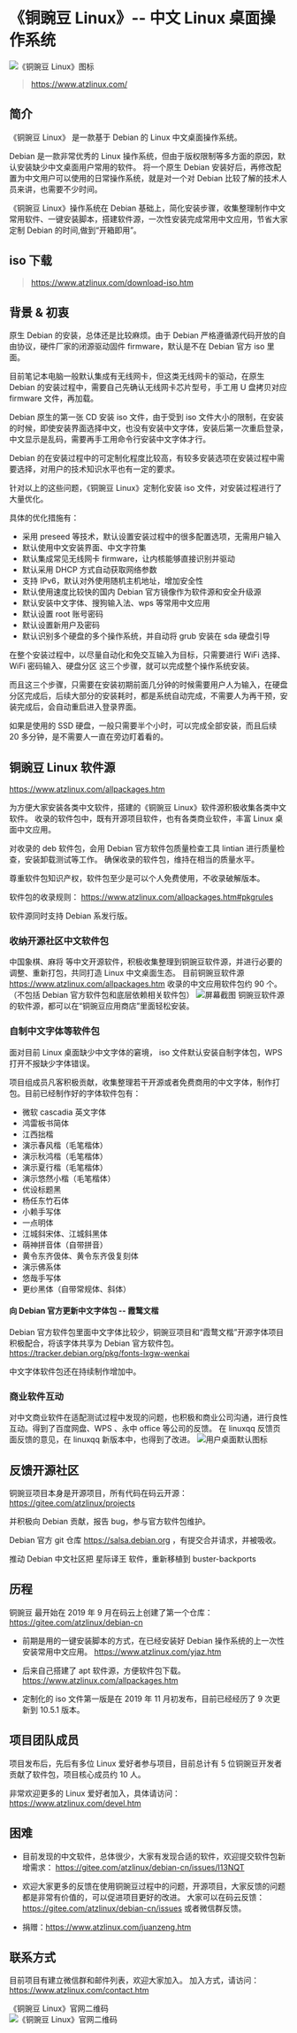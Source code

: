 # 《铜豌豆 Linux》-- 中文 Linux 桌面操作系统
![《铜豌豆 Linux》图标](https://www.atzlinux.com/pics/logo/atzlinux-logo-2023.svg)

> https://www.atzlinux.com/

## 简介

《铜豌豆 Linux》 是一款基于 Debian 的 Linux 中文桌面操作系统。

Debian 是一款非常优秀的 Linux 操作系统，但由于版权限制等多方面的原因，默认安装缺少中文桌面用户常用的软件。
将一个原生 Debian 安装好后，再修改配置为中文用户可以使用的日常操作系统，就是对一个对 Debian 比较了解的技术人员来讲，也需要不少时间。

《铜豌豆 Linux》操作系统在 Debian 基础上，简化安装步骤，收集整理制作中文常用软件、一键安装脚本，搭建软件源，一次性安装完成常用中文应用，节省大家定制 Debian 的时间,做到“开箱即用”。

## iso 下载
> https://www.atzlinux.com/download-iso.htm

## 背景 & 初衷

原生 Debian 的安装，总体还是比较麻烦。由于 Debian 严格遵循源代码开放的自由协议，硬件厂家的闭源驱动固件 firmware，默认是不在 Debian 官方 iso 里面。

目前笔记本电脑一般默认集成有无线网卡，但这类无线网卡的驱动，在原生 Debian 的安装过程中，需要自己先确认无线网卡芯片型号，手工用 U 盘拷贝对应 firmware 文件，再加载。

Debian 原生的第一张 CD 安装 iso 文件，由于受到 iso 文件大小的限制，在安装的时候，即使安装界面选择中文，也没有安装中文字体，安装后第一次重启登录，中文显示是乱码，需要再手工用命令行安装中文字体才行。

Debian 的在安装过程中的可定制化程度比较高，有较多安装选项在安装过程中需要选择，对用户的技术知识水平也有一定的要求。

针对以上的这些问题，《铜豌豆 Linux》定制化安装 iso 文件，对安装过程进行了大量优化。

具体的优化措施有：
- 采用 preseed 等技术，默认设置安装过程中的很多配置选项，无需用户输入
- 默认使用中文安装界面、中文字符集
- 默认集成常见无线网卡 firmware，让内核能够直接识别并驱动
- 默认采用 DHCP 方式自动获取网络参数
- 支持 IPv6，默认对外使用随机主机地址，增加安全性
- 默认使用速度比较快的国内 Debian 官方镜像作为软件源和安全升级源
- 默认安装中文字体、搜狗输入法、wps 等常用中文应用
- 默认设置 root 账号密码
- 默认设置新用户及密码
- 默认识别多个硬盘的多个操作系统，并自动将 grub 安装在 sda 硬盘引导

在整个安装过程中，以尽量自动化和免交互输入为目标，只需要进行 WiFi 选择、WiFi 密码输入、硬盘分区 这三个步骤，就可以完成整个操作系统安装。

而且这三个步骤，只需要在安装初期前面几分钟的时候需要用户人为输入，在硬盘分区完成后，后续大部分的安装耗时，都是系统自动完成，不需要人为再干预，安装完成后，会自动重启进入登录界面。

如果是使用的 SSD 硬盘，一般只需要半个小时，可以完成全部安装，而且后续 20 多分钟，是不需要人一直在旁边盯着看的。

## 铜豌豆 Linux 软件源
https://www.atzlinux.com/allpackages.htm

为方便大家安装各类中文软件，搭建的《铜豌豆 Linux》软件源积极收集各类中文软件。
收录的软件包中，既有开源项目软件，也有各类商业软件，丰富 Linux 桌面中文应用。

对收录的 deb 软件包，会用 Debian 官方软件包质量检查工具 lintian 进行质量检查，安装卸载测试等工作。
确保收录的软件包，维持在相当的质量水平。

尊重软件包知识产权，软件包至少是可以个人免费使用，不收录破解版本。

软件包的收录规则：
https://www.atzlinux.com/allpackages.htm#pkgrules

软件源同时支持 Debian 系发行版。

### 收纳开源社区中文软件包

中国象棋、麻将 等中文开源软件，积极收集整理到铜豌豆软件源，并进行必要的调整、重新打包，共同打造 Linux 中文桌面生态。
目前铜豌豆软件源 https://www.atzlinux.com/allpackages.htm 收录的中文应用软件包约 90 个。（不包括 Debian 官方软件包和底层依赖相关软件包）
![屏幕截图](https://cdn.atzlinux.com/debian/img/jieping.png)
铜豌豆软件源的软件源，都可以在“铜豌豆应用商店”里面轻松安装。

### 自制中文字体等软件包
面对目前 Linux 桌面缺少中文字体的窘境，
iso 文件默认安装自制字体包，WPS 打开不报缺少字体错误。

项目组成员凡客积极贡献，收集整理若干开源或者免费商用的中文字体，制作打包。目前已经制作好的字体软件包有：

- 微软 cascadia 英文字体
- 鸿雷板书简体
- 江西拙楷
- 演示春风楷（毛笔楷体）
- 演示秋鸿楷（毛笔楷体）
- 演示夏行楷（毛笔楷体）
- 演示悠然小楷（毛笔楷体）
- 优设标题黑
- 杨任东竹石体
- 小赖手写体
- 一点明体
- 江城斜宋体、江城斜黑体
- 萌神拼音体（自带拼音）
- 黄令东齐伋体、黄令东齐伋复刻体
- 演示佛系体
- 悠哉手写体
- 更纱黑体（自带常规体、斜体）

#### 向 Debian 官方更新中文字体包 -- 霞鹜文楷
Debian 官方软件包里面中文字体比较少，铜豌豆项目和“霞鹜文楷”开源字体项目积极配合，将该字体共享为 Debian 官方软件包。
https://tracker.debian.org/pkg/fonts-lxgw-wenkai

中文字体软件包还在持续制作增加中。

### 商业软件互动
对中文商业软件在适配测试过程中发现的问题，也积极和商业公司沟通，进行良性互动。得到了百度网盘、WPS
、永中 office 等公司的反馈。
在 linuxqq 反馈页面反馈的意见，在 linuxqq 新版本中，也得到了改进。
![用户桌面默认图标](https://cdn.atzlinux.com/pics/desktop-item.png)

## 反馈开源社区

铜豌豆项目本身是开源项目，所有代码在码云开源：
https://gitee.com/atzlinux/projects

并积极向 Debian 贡献，报告 bug，参与官方软件包维护。

Debian 官方 git 仓库 https://salsa.debian.org ，有提交合并请求，并被吸收。

推动 Debian 中文社区把 星际译王 软件，重新移植到 buster-backports

## 历程

铜豌豆 最开始在 2019 年 9 月在码云上创建了第一个仓库：
https://gitee.com/atzlinux/debian-cn
- 前期是用的一键安装脚本的方式，在已经安装好 Debian 操作系统的上一次性安装常用中文应用。
https://www.atzlinux.com/yjaz.htm

- 后来自己搭建了 apt 软件源，方便软件包下载。
https://www.atzlinux.com/allpackages.htm

- 定制化的 iso 文件第一版是在 2019 年 11 月初发布，目前已经经历了 9 次更新到 10.5.1 版本。

## 项目团队成员

项目发布后，先后有多位 Linux 爱好者参与项目，目前总计有 5 位铜豌豆开发者贡献了软件包，项目核心成员约 10 人。

非常欢迎更多的 Linux 爱好者加入，具体请访问：
https://www.atzlinux.com/devel.htm

## 困难
- 目前发现的中文软件，总体很少，大家有发现合适的软件，欢迎提交软件包新增需求：
https://gitee.com/atzlinux/debian-cn/issues/I13NQT

- 欢迎大家更多的反馈在使用铜豌豆过程中的问题，开源项目，大家反馈的问题都是非常有价值的，可以促进项目更好的改进。
大家可以在码云反馈：
https://gitee.com/atzlinux/debian-cn/issues 或者微信群反馈。

- 捐赠：https://www.atzlinux.com/juanzeng.htm

## 联系方式

目前项目有建立微信群和邮件列表，欢迎大家加入。
加入方式，请访问：https://www.atzlinux.com/contact.htm

<p>《铜豌豆 Linux》官网二维码<br>
<img src="https://www.atzlinux.com/pics/qr-atzlinux-com.svg" alt="《铜豌豆 Linux》官网二维码">
</p>
